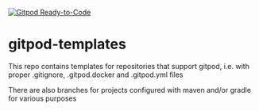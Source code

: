 [![Gitpod Ready-to-Code](https://img.shields.io/badge/Gitpod-Ready--to--Code-blue?logo=gitpod)](https://gitpod.idi.ntnu.no/#https://gitlab.stud.idi.ntnu.no/it1901/gitpod-templates)

# gitpod-templates

This repo contains templates for repositories that support gitpod, i.e. with proper .gitignore, .gitpod.docker and .gitpod.yml files

There are also branches for projects configured with maven and/or gradle for various purposes
